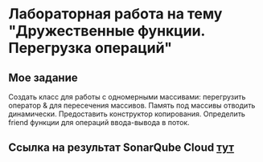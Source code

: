 # Лабораторная работа на тему "Дружественные функции. Перегрузка операций"

## Мое задание

Создать класс для работы с одномерными массивами: перегрузить оператор & для пересечения массивов.
Память под массивы отводить динамически. Предоставить конструктор копирования. Определить friend функции для операций ввода-вывода в поток.


## Ссылка на результат SonarQube Cloud [тут](https://sonarcloud.io/project/overview?id=rottesy_3SemLab2) 